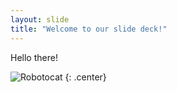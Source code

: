 ```yaml
---
layout: slide
title: "Welcome to our slide deck!"
---
```


Hello there!

![Robotocat](https://octodex.github.com/images/Robotocat.png)
{: .center}
